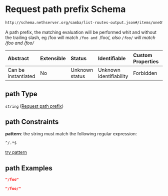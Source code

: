 # Request path prefix Schema

```txt
http://schema.nethserver.org/samba/list-routes-output.json#/items/oneOf/0/properties/path
```

A path prefix, the matching evaluation will be performed whit and without the trailing slash, eg /foo will match `/foo and `/foo/*, also `/foo/` will match /foo and /foo/*

| Abstract            | Extensible | Status         | Identifiable            | Custom Properties | Additional Properties | Access Restrictions | Defined In                                                                        |
| :------------------ | :--------- | :------------- | :---------------------- | :---------------- | :-------------------- | :------------------ | :-------------------------------------------------------------------------------- |
| Can be instantiated | No         | Unknown status | Unknown identifiability | Forbidden         | Allowed               | none                | [list-routes-output.json\*](samba/list-routes-output.json "open original schema") |

## path Type

`string` ([Request path prefix](list-routes-output-1-items-oneof-a-route-expanded-properties-request-path-prefix.md))

## path Constraints

**pattern**: the string must match the following regular expression:&#x20;

```regexp
^/.*$
```

[try pattern](https://regexr.com/?expression=%5E%2F.*%24 "try regular expression with regexr.com")

## path Examples

```json
"/foo"
```

```json
"/foo/"
```
